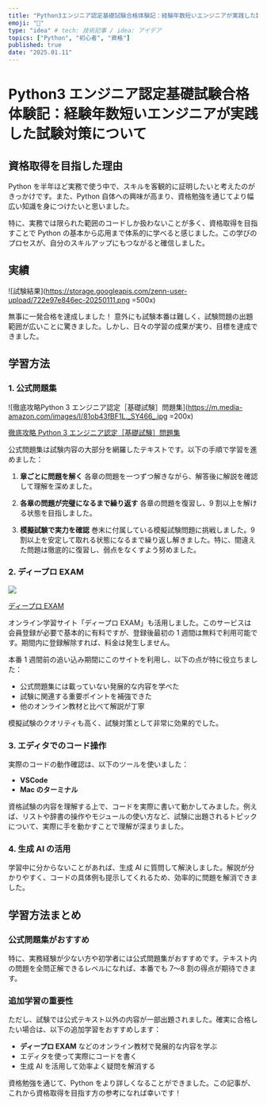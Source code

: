 ```yaml
---
title: "Python3エンジニア認定基礎試験合格体験記：経験年数短いエンジニアが実践した試験対策について"
emoji: "🐍"
type: "idea" # tech: 技術記事 / idea: アイデア
topics: ["Python", "初心者", "資格"]
published: true
date: "2025.01.11"
---
```


# Python3 エンジニア認定基礎試験合格体験記：経験年数短いエンジニアが実践した試験対策について

## 資格取得を目指した理由

Python を半年ほど実務で使う中で、スキルを客観的に証明したいと考えたのがきっかけです。また、Python 自体への興味が高まり、資格勉強を通じてより幅広い知識を身につけたいと思いました。

特に、実務では限られた範囲のコードしか扱わないことが多く、資格取得を目指すことで Python の基本から応用まで体系的に学べると感じました。この学びのプロセスが、自分のスキルアップにもつながると確信しました。

## 実績

![試験結果](https://storage.googleapis.com/zenn-user-upload/722e97e846ec-20250111.png =500x)

無事に一発合格を達成しました！
意外にも試験本番は難しく、試験問題の出題範囲が広いことに驚きました。しかし、日々の学習の成果が実り、目標を達成できました。

## 学習方法

### 1. 公式問題集

![徹底攻略Python 3 エンジニア認定［基礎試験］問題集](https://m.media-amazon.com/images/I/81ob43fBF1L._SY466_.jpg =200x)

[徹底攻略 Python 3 エンジニア認定［基礎試験］問題集](https://www.amazon.co.jp/%E5%BE%B9%E5%BA%95%E6%94%BB%E7%95%A5Python-3-%E3%82%A8%E3%83%B3%E3%82%B8%E3%83%8B%E3%82%A2%E8%AA%8D%E5%AE%9A%EF%BC%BB%E5%9F%BA%E7%A4%8E%E8%A9%A6%E9%A8%93%EF%BC%BD%E5%95%8F%E9%A1%8C%E9%9B%86-%E6%A0%AA%E5%BC%8F%E4%BC%9A%E7%A4%BE%E3%83%93%E3%83%BC%E3%83%97%E3%83%A9%E3%82%A6%E3%83%89/dp/4295016055?source=ps-sl-shoppingads-lpcontext&ref_=fplfs&ref_=fplfs&psc=1&smid=AN1VRQENFRJN5)

公式問題集は試験内容の大部分を網羅したテキストです。以下の手順で学習を進めました：

1. **章ごとに問題を解く**
   各章の問題を一つずつ解きながら、解答後に解説を確認して理解を深めました。

2. **各章の問題が完璧になるまで繰り返す**
   各章の問題を復習し、9 割以上を解ける状態を目指しました。

3. **模擬試験で実力を確認**
   巻末に付属している模擬試験問題に挑戦しました。9 割以上を安定して取れる状態になるまで繰り返し解きました。特に、間違えた問題は徹底的に復習し、弱点をなくすよう努めました。

### 2. ディープロ EXAM

![](https://storage.googleapis.com/zenn-user-upload/2a8f605e6275-20250111.png)

[ディープロ EXAM](https://diver.diveintocode.jp/dive_into_exam/lp)

オンライン学習サイト「ディープロ EXAM」も活用しました。このサービスは会員登録が必要で基本的に有料ですが、登録後最初の 1 週間は無料で利用可能です。期間内に登録解除すれば、料金は発生しません。

本番 1 週間前の追い込み期間にこのサイトを利用し、以下の点が特に役立ちました：

- 公式問題集には載っていない発展的な内容を学べた
- 試験に関連する重要ポイントを補強できた
- 他のオンライン教材と比べて解説が丁寧

模擬試験のクオリティも高く、試験対策として非常に効果的でした。

### 3. エディタでのコード操作

実際のコードの動作確認は、以下のツールを使いました：

- **VSCode**
- **Mac のターミナル**

資格試験の内容を理解する上で、コードを実際に書いて動かしてみました。例えば、リストや辞書の操作やモジュールの使い方など、試験に出題されるトピックについて、実際に手を動かすことで理解が深まりました。

### 4. 生成 AI の活用

学習中に分からないことがあれば、生成 AI に質問して解決しました。解説が分かりやすく、コードの具体例も提示してくれるため、効率的に問題を解消できました。

## 学習方法まとめ

### 公式問題集がおすすめ

特に、実務経験が少ない方や初学者には公式問題集がおすすめです。テキスト内の問題を全問正解できるレベルになれば、本番でも 7〜8 割の得点が期待できます。

### 追加学習の重要性

ただし、試験では公式テキスト以外の内容が一部出題されました。確実に合格したい場合は、以下の追加学習をおすすめします：

- **ディープロ EXAM** などのオンライン教材で発展的な内容を学ぶ
- エディタを使って実際にコードを書く
- 生成 AI を活用して効率よく疑問を解消する

資格勉強を通じて、Python をより詳しくなることができました。この記事が、これから資格取得を目指す方の参考になれば幸いです！
